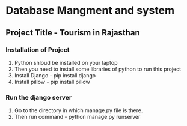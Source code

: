 # Database Mangment and system

## Project Title - Tourism in Rajasthan

### Installation of Project

1. Python shloud be installed on your laptop
2. Then you need to install some libraries of python to run this project
3. Install Django - pip install django
4. Install pillow - pip install pillow

### Run the django server
1. Go to the directory in which manage.py file is there.
2. Then run command - python manage.py runserver
